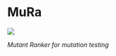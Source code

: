 # MuRa
[![](https://github.com/ZhongXiLu/MuRa/workflows/Maven%20CI/badge.svg)](https://github.com/ZhongXiLu/MuRa/actions?query=workflow%3A%22Maven+CI%22)

*Mutant Ranker for mutation testing*
